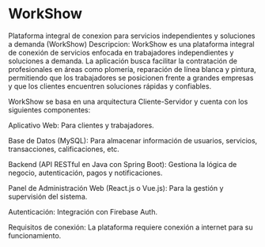 # WorkShow
Plataforma integral de conexion para servicios independientes y soluciones a demanda (WorkShow)
Descripcion:
WorkShow es una plataforma integral de conexión de servicios enfocada en trabajadores independientes y soluciones a demanda. La aplicación busca facilitar la contratación de profesionales en áreas como plomería, reparación de línea blanca y pintura, permitiendo que los trabajadores se posicionen frente a grandes empresas y que los clientes encuentren soluciones rápidas y confiables.

WorkShow se basa en una arquitectura Cliente-Servidor y cuenta con los siguientes componentes:

Aplicativo Web: Para clientes y trabajadores.

Base de Datos (MySQL): Para almacenar información de usuarios, servicios, transacciones, calificaciones, etc.

Backend (API RESTful en Java con Spring Boot): Gestiona la lógica de negocio, autenticación, pagos y notificaciones.

Panel de Administración Web (React.js o Vue.js): Para la gestión y supervisión del sistema.

Autenticación: Integración con Firebase Auth.

Requisitos de conexión: La plataforma requiere conexión a internet para su funcionamiento.
